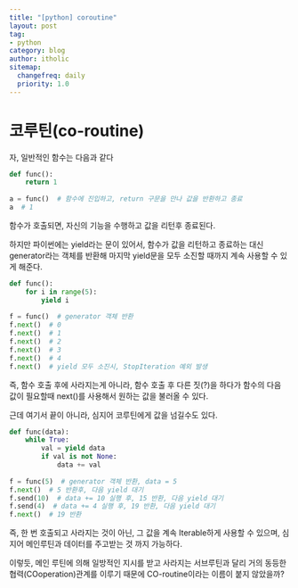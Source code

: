 ```yaml
---
title: "[python] coroutine"
layout: post
tag:
- python
category: blog
author: itholic
sitemap:
  changefreq: daily
  priority: 1.0
---
```


# 코루틴(co-routine)

자, 일반적인 함수는 다음과 같다

```python
def func():
    return 1
    
a = func()  # 함수에 진입하고, return 구문을 만나 값을 반환하고 종료
a  # 1
```

함수가 호출되면, 자신의 기능을 수행하고 값을 리턴후 종료된다.

하지만 파이썬에는 yield라는 문이 있어서, 함수가 값을 리턴하고 종료하는 대신 generator라는 객체를 반환해 마지막 yield문을 모두 소진할 때까지 계속 사용할 수 있게 해준다.


```python
def func():
    for i in range(5):
        yield i
        
f = func()  # generator 객체 반환
f.next()  # 0
f.next()  # 1
f.next()  # 2
f.next()  # 3
f.next()  # 4
f.next()  # yield 모두 소진시, StopIteration 예외 발생

```

즉, 함수 호출 후에 사라지는게 아니라, 함수 호출 후 다른 짓(?)을 하다가 함수의 다음 값이 필요할때 next()를 사용해서 원하는 값을 불러올 수 있다.

근데 여기서 끝이 아니라, 심지어 코루틴에게 값을 넘길수도 있다.


```python
def func(data):
    while True:
        val = yield data
        if val is not None:
            data += val
        
f = func(5)  # generator 객체 반환, data = 5
f.next()  # 5 반환후, 다음 yield 대기
f.send(10)  # data += 10 실행 후, 15 반환, 다음 yield 대기
f.send(4)  # data += 4 실행 후, 19 반환, 다음 yield 대기
f.next()  # 19 반환
```

즉, 한 번 호출되고 사라지는 것이 아닌, 그 값을 계속 Iterable하게 사용할 수 있으며, 심지어 메인루틴과 데이터를 주고받는 것 까지 가능하다.

이렇듯, 메인 루틴에 의해 일방적인 지시를 받고 사라지는 서브루틴과 달리 거의 동등한 협력(COoperation)관계를 이루기 때문에 CO-routine이라는 이름이 붙지 않았을까?
